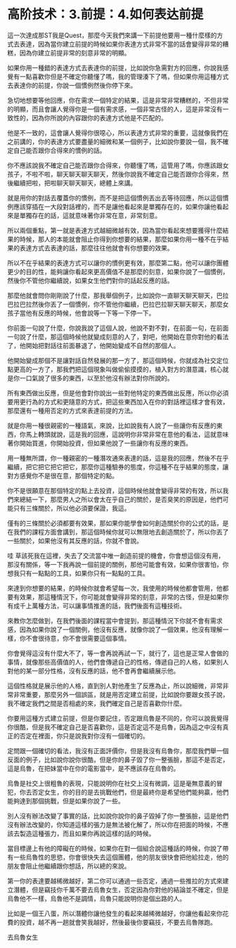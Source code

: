 # 高阶技术：3.前提：4.如何表达前提

這一次達成那ST我是Quest，那麼今天我們來講一下前提他要用一種什麼樣的方式去表達，因為當你建立前提的時候如果你表達方式非常不當的話會變得非常的糟糕，因為你建立前提非常的刻意非常的明顯。

如果你用一種錯的表達方式去表達你的前提，比如說你急需對方的回應，你說我感覺有一點喜歡你但是不確定你聽懂了嗎，我的管理湊下了嗎，但如果你用這種方式去表達你的前提，你說一個慣例然後你停下來。

急切地想要等他回應，你在需求一個特定的結果，這是非常非常糟糕的，不但非常的明顯，而且會讓人覺得你是一個有需求感，一個非常古怪的人，這是非常沒有一致性的，因為你所說的內容跟你的表達方式他是不匹配的。

他是不一致的，這會讓人覺得你很噁心，所以表達方式非常的重要，這就像我們在之前講的，你的表達方式要盡量的細微和某一個例子，比如說你要說一個，我不確定自己能否跟你合得來的慣例的話。

你不應該說我不確定自己能否跟你合得來，你聽懂了嗎，這管用了嗎，你應該跟女孩子，不啦不啦，聊天聊天聊天聊天，然後你說我不確定自己能否跟你合得來，然後繼續把啦，把啦聊天聊天聊天，總體上來講。

就是用你的對話去覆蓋你的慣例，而不是把這個慣例丟出去等待回應，所以這個慣例應該穿插在一大段對話裡的，而不是讓他看起來是單獨存在的，如果你讓他看起來是單獨存在的話，這就意味著你非常在意，非常刻意。

所以兩個重點，第一就是表達方式越細微越有效，因為當你看起來想要獲得什麼結果的時候，那人的本能就會阻止你得到你想要的結果，那麼如果你用一種不在乎結果的表達方式去表達的話，那麼往往他就會有你想要的效果。

所以不在乎結果的表達方式可以讓你的慣例更有效，那麼第二點，他可以讓你團體更少的目的性，能夠讓你看起來更高價值不是那麼的刻意，如果你說了一個慣例，然後你不管他你繼續說，如果女生他們對你的話起反應的話。

那麼他就會問你剛剛說了什麼，那我舉個例子，比如說你一直聊天聊天聊天，巴拉巴拉巴拉然後你丟了一個慣例，你不管他你繼續，巴拉巴拉聊天聊天聊天，那麼女孩子當他有反應的時候，他會說等一下等一下停一下。

你前面一句說了什麼，你說我說了這個人說，他說不對不對，在前面一句，在前面一句說了什麼，那這個時候他就變成刻意的人了，對吧，他開始在意你對他的看法了，他開始把對話往前面暴退了，他開始變成不自然的那個人。

他開始變成那個不是讓對話自然發展的那一方了，那這個時候，你就成為社交定位點更高的一方了，那我們把這個現象叫做偷偷摸摸的，植入對方的潛意識，核心就是你一口氣說了很多的東西，以至於他沒有辦法對你所說的。

所有東西做出反應，但是他會對你說出一些對他特定的東西做出反應，所以你必須要用更行為的方式和更隨意的方式，把這些東西加入在你的對話裡這樣才會有效，那麼還有一種用否定的方式來表達前提的方法。

就是你用一種很親密的一種語氣，來說，比如說我有人說了一些讓你有反應的東西，你馬上轉頭就說，這是我的回應，這說明你非常非常在意他的看法，這就意味著你開始買進，你開始投資，但如果他說了一些讓你有反應的東西。

用一種無所謂，你一種親密的一種潛攻通來表達的話，這是我的回應，然後不在乎繼續，把它把它把它把它，那麼你這種驗券的態度，你這種不在乎結果的態度，讓對方感覺你不是很在意，那個特定的點。

你不是很願意在那個特定的點上去投資，這個時候他就會變得非常的有效，所以我們來總結一下，那麼男人之所以會太在乎自己的關於，是否臭笑的原因是，他們可能只有三條關於，所以他必須要保證，我這。

僅有的三條關於必須都要有效果，那如果你能學會如何創造關於你的公式的話，是在我們的課程方面會講到，那這個時候你就可以無限地去創造關於了，所以你丟了一些關於，如果他沒有其反應的話，你就不會說。

哇 草該死我在這裡，失去了交流當中唯一創造前提的機會，你會想這個沒有用，那沒有關係，等一下我再說一個前提的關例，那他可能會有效，如果你很害怕，你想我只有一點點的工具，如果你只有一點點的工具。

來達到你想要的結果，的時候你就會希望每一次，我使用的時候他都會管用，他都要有效果，那這種情況下，你可能就會變得非常的刻意，非常的古怪，但是如果你有成千上萬種方法，可以讓事情推進的話，我們後面有這種技術。

來教你怎麼做到，在我們後面的課程當中會提到，那這種情況下你就不會有需求感，因為如果你說了一個關例，他沒有反應，就像你說了一個效果，他沒有理解一樣，你不會很待意，你不會很需要這個事情。

你會覺得這沒有什麼大不了，等一會再說再試一下，就行了，這也是正常人會做的事情，就像那些高價值的人，他們會傳遞自己的性格，傳遞自己的人格，如果別人對他的某一部分性格，沒有反應的話，他不會再會繼續展示他。

這個性格就是展示他的人格，直到別人對他產生了反應為止，所以說細微，非常非常非常重要，那麼另外一個誤區，就是用否定建立前提，比如說你要跟女孩子說，我不確定我們之間是否相處的來，我們確定自己是否喜歡你什麼。

你要用這種方式建立前提，但是你要記住，否定跟烏魯是不同的，你可以說我覺得你很酷，但是我不確定自己是否喜歡你，這是否定這不是烏魯，因為這之中沒有真正的否定在裡面，你只是說我對你沒有一個確切的。

定問跟一個確切的看法，我沒有正面評價你，但是我沒有烏魯你，那麼我們舉一個反面的例子，比如說你說你很酷，但是你的鼻子毀了你一整張臉，那這不是否定，這是烏魯，在把妹當中在你的電影當中，是不應該存在烏魯的。

烏魯是社交上很粗魯的表現，只能說明你在社交上沒有微調，這是毫無意義的冒犯，你去否定女生，你的目的是去挑戰他們，但是最終你是希望他們能夠贏，他們能夠達到那個挑戰，但是如果你說了一些。

別人沒有辦法改變了事實的話，比如說你說你的鼻子毀掉了你一整張臉，這是他們沒有辦法改變的，你知道這樣的張力是無法被化解了，所以你在把面的時候，不應該去製造這種張力，而且如果你再說這樣的話的時候。

當目標邊上有他的障礙在的時候，如果你在對一個組合說這種話的時候，你說了帶有一些烏魯性的思慾，你會很快失去這個團體，他的朋友很快會把他給拉走，他的朋友會阻止他繼續跟你想話，所以總的來說。

第一你的表達要越稀微越好，第二你可以通過一些否定，通過一些推拉的方式來建立潛體，但是竊技你千萬不要去烏魯女生，否定因為你對他的結論並不確定，但是烏魯他不一樣，烏魯他不是調情，烏魯只能說明你是個出路的人。

比如是一個王八蛋，所以潛體你讓他發生的看起來越稀微越好，你讓他看起來你花費的投資，越不再一趟就會笑我越好，然後最後你要竊技，不要去烏魯隊跑。

去烏魯女生
